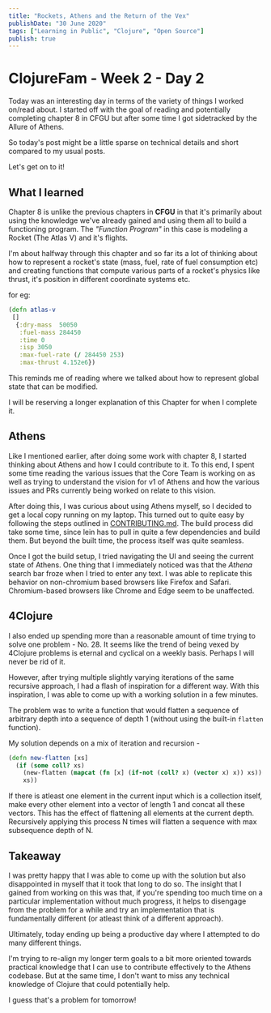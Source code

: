 ```yaml
---
title: "Rockets, Athens and the Return of the Vex"
publishDate: "30 June 2020"
tags: ["Learning in Public", "Clojure", "Open Source"]
publish: true
---
```


# ClojureFam - Week 2 - Day 2

Today was an interesting day in terms of the variety of things I worked on/read about. I started off with the goal of reading and potentially completing chapter 8 in CFGU but after some time I got sidetracked by the Allure of Athens.

So today's post might be a little sparse on technical details and short compared to my usual posts.

Let's get on to it!

## What I learned

Chapter 8 is unlike the previous chapters in **CFGU** in that it's primarily about using the knowledge we've already gained and using them all to build a functioning program. The _"Function Program"_ in this case is modeling a Rocket (The Atlas V) and it's flights.

I'm about halfway through this chapter and so far its a lot of thinking about how to represent a rocket's state (mass, fuel, rate of fuel consumption etc) and creating functions that compute various parts of a rocket's physics like thrust, it's position in different coordinate systems etc.

for eg:

```clojure
(defn atlas-v
 []
  {:dry-mass  50050
   :fuel-mass 284450
   :time 0
   :isp 3050
   :max-fuel-rate (/ 284450 253)
   :max-thrust 4.152e6})
```

This reminds me of reading where we talked about how to represent global state that can be modified.

I will be reserving a longer explanation of this Chapter for when I complete it.

## Athens

Like I mentioned earlier, after doing some work with chapter 8, I started thinking about Athens and how I could contribute to it. To this end, I spent some time reading the various issues that the Core Team is working on as well as trying to understand the vision for v1 of Athens and how the various issues and PRs currently being worked on relate to this vision.

After doing this, I was curious about using Athens myself, so I decided to get a local copy running on my laptop. This turned out to quite easy by following the steps outlined in [CONTRIBUTING.md](https://github.com/athensresearch/athens/blob/master/CONTRIBUTING.md). The build process did take some time, since lein has to pull in quite a few dependencies and build them. But beyond the built time, the process itself was quite seamless.

Once I got the build setup, I tried navigating the UI and seeing the current state of Athens. One thing that I immediately noticed was that the _Athena_ search bar froze when I tried to enter any text. I was able to replicate this behavior on non-chromium based browsers like Firefox and Safari. Chromium-based browsers like Chrome and Edge seem to be unaffected.

## 4Clojure

I also ended up spending more than a reasonable amount of time trying to solve one problem - No. 28. It seems like the trend of being vexed by 4Clojure problems is eternal and cyclical on a weekly basis. Perhaps I will never be rid of it.

However, after trying multiple slightly varying iterations of the same recursive approach, I had a flash of inspiration for a different way. With this inspiration, I was able to come up with a working solution in a few minutes.

The problem was to write a function that would flatten a sequence of arbitrary depth into a sequence of depth 1 (without using the built-in `flatten` function).

My solution depends on a mix of iteration and recursion -

```clojure
(defn new-flatten [xs]
  (if (some coll? xs)
    (new-flatten (mapcat (fn [x] (if-not (coll? x) (vector x) x)) xs))
    xs))
```

If there is atleast one element in the current input which is a collection itself, make every other element into a vector of length 1 and concat all these vectors. This has the effect of flattening all elements at the current depth. Recursively applying this process N times will flatten a sequence with max subsequence depth of N.

## Takeaway

I was pretty happy that I was able to come up with the solution but also disappointed in myself that it took that long to do so. The insight that I gained from working on this was that, if you're spending too much time on a particular implementation without much progress, it helps to disengage from the problem for a while and try an implementation that is fundamentally different (or atleast think of a different approach).

Ultimately, today ending up being a productive day where I attempted to do many different things.

I'm trying to re-align my longer term goals to a bit more oriented towards practical knowledge that I can use to contribute effectively to the Athens codebase. But at the same time, I don't want to miss any technical knowledge of Clojure that could potentially help.

I guess that's a problem for tomorrow!
